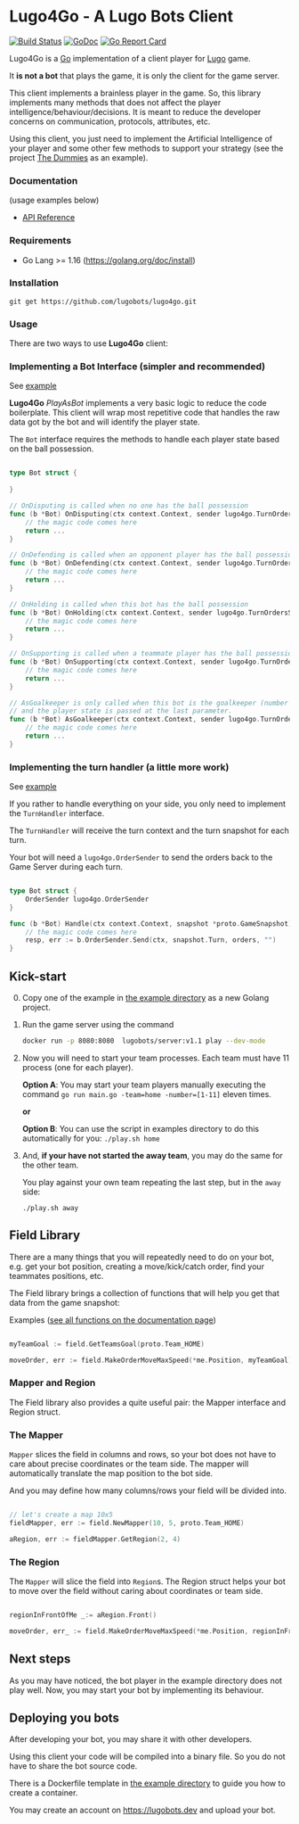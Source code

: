 # Lugo4Go - A Lugo Bots Client
[![Build Status](https://travis-ci.org/lugobots/lugo4go.svg?branch=master)](https://travis-ci.org/lugobots/lugo4go)
[![GoDoc](https://godoc.org/github.com/lugobots/lugo4go?status.svg)](https://godoc.org/github.com/lugobots/lugo4go)
[![Go Report Card](https://goreportcard.com/badge/github.com/lugobots/lugo4go)](https://goreportcard.com/report/github.com/lugobots/lugo4go)

Lugo4Go is a [Go](http://golang.org/) implementation of a client player for [Lugo](https://lugobots.dev/) game. 

It **is not a bot** that plays the game, it is only the client for the game server. 

This client implements a brainless player in the game. So, this library implements many methods that does not affect the player
intelligence/behaviour/decisions. It is meant to reduce the developer concerns on communication, protocols, attributes, etc.

Using this client, you just need to implement the Artificial Intelligence of your player and some other few methods to support
your strategy (see the project [The Dummies](https://github.com/lugobots/the-dummies-go) as an example). 
 
### Documentation

(usage examples below)

* [API Reference](http://godoc.org/github.com/lugobots/lugo4go)

### Requirements

* Go Lang >= 1.16 (https://golang.org/doc/install)

### Installation

    git get https://github.com/lugobots/lugo4go.git

### Usage

There are two ways to use **Lugo4Go** client:

### Implementing a Bot Interface (simpler and recommended)

See [example](./examples/bot-interface)

**Lugo4Go** *PlayAsBot* implements a very basic logic to reduce the code boilerplate. This client will wrap most repetitive
code that handles the raw data got by the bot and will identify the player state.

The `Bot` interface requires the methods to handle each player state based on the ball possession.

```go

type Bot struct {
	
}

// OnDisputing is called when no one has the ball possession
func (b *Bot) OnDisputing(ctx context.Context, sender lugo4go.TurnOrdersSender, snapshot *proto.GameSnapshot) error {
	// the magic code comes here
	return ...
}

// OnDefending is called when an opponent player has the ball possession
func (b *Bot) OnDefending(ctx context.Context, sender lugo4go.TurnOrdersSender, snapshot *proto.GameSnapshot) error {
	// the magic code comes here
	return ...
}

// OnHolding is called when this bot has the ball possession
func (b *Bot) OnHolding(ctx context.Context, sender lugo4go.TurnOrdersSender, snapshot *proto.GameSnapshot) error {
	// the magic code comes here
	return ...
}

// OnSupporting is called when a teammate player has the ball possession
func (b *Bot) OnSupporting(ctx context.Context, sender lugo4go.TurnOrdersSender, snapshot *proto.GameSnapshot) error {
	// the magic code comes here
	return ...
}

// AsGoalkeeper is only called when this bot is the goalkeeper (number 1). This method is called on every turn,
// and the player state is passed at the last parameter.
func (b *Bot) AsGoalkeeper(ctx context.Context, sender lugo4go.TurnOrdersSender, snapshot *proto.GameSnapshot, state lugo4go.PlayerState) error {
	// the magic code comes here
	return ...
}
```

### Implementing the turn handler (a little more work)

See [example](./examples/turn-handler)

If you rather to handle everything on your side, you only need to implement the `TurnHandler` interface.

The `TurnHandler` will receive the turn context and the turn snapshot for each turn.

Your bot will need a `lugo4go.OrderSender` to send the orders back to the Game Server during each turn.

```go

type Bot struct {
    OrderSender lugo4go.OrderSender
}

func (b *Bot) Handle(ctx context.Context, snapshot *proto.GameSnapshot) {
	// the magic code comes here
	resp, err := b.OrderSender.Send(ctx, snapshot.Turn, orders, "")
}

```

## Kick-start

0. Copy one of the example in [the example directory](./examples) as a new Golang project.

1. Run the game server using the command 
    ```bash
    docker run -p 8080:8080  lugobots/server:v1.1 play --dev-mode
   ```
2. Now you will need to start your team processes. Each team must have 11 process (one for each player).
    
    **Option A**: You may start your team players manually executing the command `go run main.go -team=home -number=[1-11]`
    eleven times. 
          
    **or**
    
    **Option B**: You can use the script in examples directory to do this automatically for you:
    `./play.sh home`

3. And, **if your have not started the away team**, you may do the same for the other team. 
    
    You play against your own team repeating the last step, but in the `away` side: 
    ```
    ./play.sh away
   ```

## Field Library

There are a many things that you will repeatedly need to do on your bot, e.g. get your bot position, creating a move/kick/catch order,
find your teammates positions, etc. 

The Field library brings a collection of functions that will help you get that data from the game snapshot:

Examples ([see all functions on the documentation page](https://pkg.go.dev/github.com/lugobots/lugo4go))

```go

myTeamGoal := field.GetTeamsGoal(proto.Team_HOME)

moveOrder, err := field.MakeOrderMoveMaxSpeed(*me.Position, myTeamGoal)

```

### Mapper and Region

The Field library also provides a quite useful pair: the Mapper interface and Region struct.

### The Mapper

`Mapper` slices the field in columns and rows, so your bot does not have to care about precise coordinates or the team
side. The mapper will automatically translate the map position to the bot side.

And you may define how many columns/rows your field will be divided into.

```go

// let's create a map 10x5 
fieldMapper, err := field.NewMapper(10, 5, proto.Team_HOME)

aRegion, err := fieldMapper.GetRegion(2, 4)

```

### The Region

The `Mapper` will slice the field into `Region`s. The Region struct helps your bot to move over the field without caring
about coordinates or team side.

```go

regionInFrontOfMe _:= aRegion.Front()

moveOrder, err_ := field.MakeOrderMoveMaxSpeed(*me.Position, regionInFrontOfMe.Center())

```

## Next steps

As you may have noticed, the bot player in the example directory does not play well. 
Now, you may start your bot by implementing its behaviour.  

## Deploying you bots

After developing your bot, you may share it with other developers.

Using this client your code will be compiled into a binary file. So you do not have to share the bot source code.

There is a Dockerfile template in [the example directory](./examples) to guide you how to create a container.

You may create an account on https://lugobots.dev and upload your bot.
